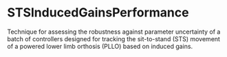 # STSInducedGainsPerformance
Technique for assessing the robustness against parameter uncertainty of a batch of controllers designed for tracking the sit-to-stand (STS) movement of a powered lower limb orthosis (PLLO) based on induced gains.
